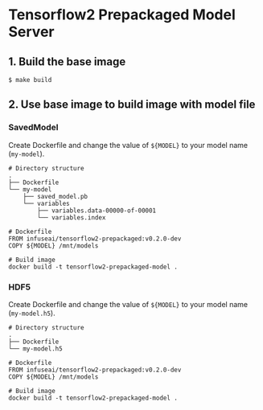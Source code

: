 # Tensorflow2 Prepackaged Model Server

## 1. Build the base image

```
$ make build
```

## 2. Use base image to build image with model file

### SavedModel
Create Dockerfile and change the value of `${MODEL}` to your model name (`my-model`).
```
# Directory structure
.
├── Dockerfile
└── my-model
    ├── saved_model.pb
    └── variables
        ├── variables.data-00000-of-00001
        └── variables.index
```
```
# Dockerfile
FROM infuseai/tensorflow2-prepackaged:v0.2.0-dev
COPY ${MODEL} /mnt/models
```
```
# Build image
docker build -t tensorflow2-prepackaged-model .
```

### HDF5
Create Dockerfile and change the value of `${MODEL}` to your model name (`my-model.h5`).
```
# Directory structure
.
├── Dockerfile
└── my-model.h5
```
```
# Dockerfile
FROM infuseai/tensorflow2-prepackaged:v0.2.0-dev
COPY ${MODEL} /mnt/models
```
```
# Build image
docker build -t tensorflow2-prepackaged-model .
```
